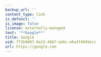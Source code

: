 ```yaml
---
backup_url: ''
content_type: link
is_defunct: ''
is_image: false
license: externally-managed
text: '**Google**'
title: Google
uid: 772b9007-8e23-4667-ae6c-e6a3f4945ecc
url: https://google.com
---
```

